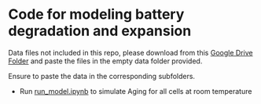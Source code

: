 # Code for modeling battery degradation and expansion

Data files not included in this repo, please download from
 this [Google Drive Folder](https://drive.google.com/drive/folders/16uwOXhK_kvs6xNQBIiVQT5VzPDkkNnov?usp=sharing) and paste the files in the empty data folder provided. 
 
Ensure to paste the data in the corresponding subfolders.

- Run [run_model.ipynb](./run_model.ipynb) to simulate Aging for all cells at room temperature